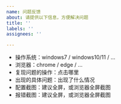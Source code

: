 ```yaml
---
name: 问题反馈
about: 请提供以下信息，方便解决问题
title: ''
labels: ''
assignees: ''

---
```


- 操作系统：windows7 / windows10/11 / ...
- 浏览器：chrome / edge / ...
- 复现问题的操作：点击哪里
- 出现的具体问题：出现了什么情况
- 配置截图：建议全屏，或浏览器全屏截图
- 报错截图：建议全屏，或浏览器全屏截图
